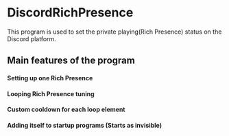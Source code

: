 # DiscordRichPresence

This program is used to set the private playing(Rich Presence) status on the Discord platform.

## Main features of the program

#### Setting up one Rich Presence
#### Looping Rich Presence tuning
#### Custom cooldown for each loop element
#### Adding itself to startup programs (Starts as invisible)

